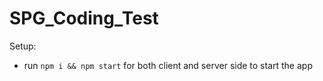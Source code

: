 # SPG_Coding_Test
Setup:
- run ```npm i && npm start``` for both client and server side to start the app